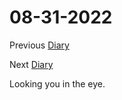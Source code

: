 # 08-31-2022

Previous [Diary](https://aryanmangla23.github.io/08-28-2022/)

Next [Diary](https://aryanmangla23.github.io/09-05-2022/)

Looking you in the eye.

